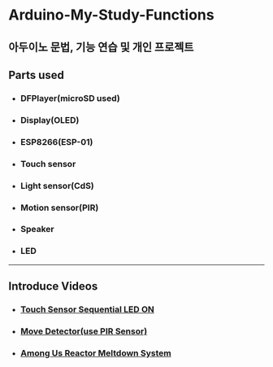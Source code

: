 # Arduino-My-Study-Functions
## 아두이노 문법, 기능 연습 및 개인 프로젝트

## Parts used
- ### DFPlayer(microSD used)
- ### Display(OLED)
- ### ESP8266(ESP-01)
- ### Touch sensor
- ### Light sensor(CdS)
- ### Motion sensor(PIR)
- ### Speaker
- ### LED

----

## Introduce Videos
- ### [Touch Sensor Sequential LED ON](https://www.youtube.com/watch?v=sDD3FzvUeh4)
- ### [Move Detector(use PIR Sensor)](https://www.youtube.com/watch?v=hoPve-1WJnE)
- ### [Among Us Reactor Meltdown System](https://www.youtube.com/watch?v=wa1X1JYEWH8)

